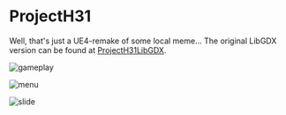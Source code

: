 # ProjectH31

Well, that's just a UE4-remake of some local meme... 
The original LibGDX version can be found at [ProjectH31LibGDX](https://github.com/lunakoly/ProjectH31LibGDX).

![gameplay](https://drive.google.com/uc?export=view&id=13EbJ8RGSdr-Q-QQlPIi7UqYO4zBPHZ-N)

![menu](https://drive.google.com/uc?export=view&id=16h9wlFhvjzddyuuA4p-eutP0KfIhNWmh)

![slide](https://drive.google.com/uc?export=view&id=1BO0BOoQ9mBoDdOy77tYfgd-6MS9UykCW)
